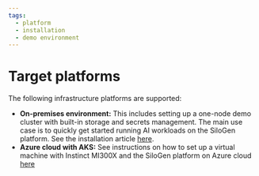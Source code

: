 ```yaml
---
tags:
  - platform
  - installation
  - demo environment
---
```


# Target platforms

The following infrastructure platforms are supported:

- **On-premises environment:** This includes setting up a one-node demo cluster with built-in storage and secrets management. The main use case is to quickly get started running AI workloads on the SiloGen platform. See the installation article [here](./on-premises-installation.md).
- **Azure cloud with AKS:** See instructions on how to set up a virtual machine with Instinct MI300X and the SiloGen platform on Azure cloud [here](https://instinct.docs.amd.com/projects/instinct-azure/latest/mi300x.html)